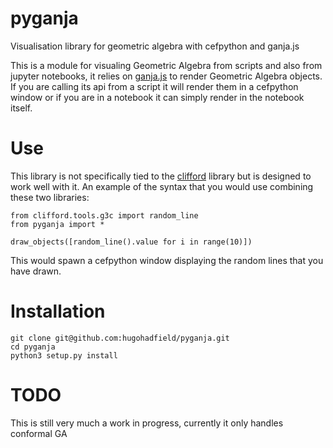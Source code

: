 # pyganja
Visualisation library for geometric algebra with cefpython and ganja.js

This is a module for visualing Geometric Algebra from scripts and also from jupyter notebooks, 
it relies on [ganja.js](https://github.com/enkimute/ganja.js) to render Geometric Algebra objects. 
If you are calling its api from a script it will render them in a cefpython window or if you are in a notebook it can simply render in the notebook itself.

# Use
This library is not specifically tied to the [clifford](https://github.com/pygae/clifford) library 
but is designed to work well with it. An example of the syntax that you would use combining these two libraries:

```
from clifford.tools.g3c import random_line
from pyganja import *

draw_objects([random_line().value for i in range(10)])
```

This would spawn a cefpython window displaying the random lines that you have drawn.

# Installation
```
git clone git@github.com:hugohadfield/pyganja.git
cd pyganja
python3 setup.py install
```

# TODO
This is still very much a work in progress, currently it only handles conformal GA
